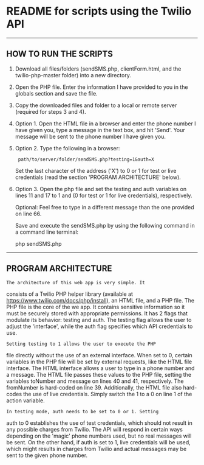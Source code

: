# README for scripts using the Twilio API

------------------------------------------------------------
HOW TO RUN THE SCRIPTS
------------------------------------------------------------

1. Download all files/folders (sendSMS.php, clientForm.html,
   and the twilio-php-master folder) into a new directory.

2. Open the PHP file. Enter the information I have provided
   to you in the globals section and save the file.

3. Copy the downloaded files and folder to a local
   or remote server (required for steps 3 and 4). 

3. Option 1. Open the HTML file in a browser and enter the 
   phone number I have given you, type a message in the 
   text box, and hit 'Send'. Your message will be sent to
   the phone number I have given you.

4. Option 2. Type the following in a browser:

		path/to/server/folder/sendSMS.php?testing=1&auth=X

   Set the last character of the address ('X') to 0 or 1 
   for test or live credentials (read the section 
   'PROGRAM ARCHITECTURE' below).

5. Option 3. Open the php file and set the testing and auth
   variables on lines 11 and 17 to 1 and (0 for test or 1 
   for live credentials), respectively. 

   Optional: Feel free to type in a different message than
   the one provided on line 66.

   Save and execute the sendSMS.php by using the following
   command in a command line terminal:

   php sendSMS.php


-----------------------------------------------------------
PROGRAM ARCHITECTURE
-----------------------------------------------------------

	The architecture of this web app is very simple. It 
consists of a Twilio PHP helper library (available at 
https://www.twilio.com/docs/php/install), an HTML file, and
a PHP file. The PHP file is the core of the we app. It 
contains sensitive information so it must be securely 
stored with appropriate permissions. It has 2 flags that 
modulate its behavior: testing and auth. The testing flag 
allows the user to adjust the 'interface', while the auth
flag specifies which API credentials to use.

	Setting testing to 1 allows the user to execute the PHP
file directly without the use of an external interface.
When set to 0, certain variables in the PHP file will be
set by external requests, like the HTML file interface. The
HTML interface allows a user to type in a phone number and
a message. The HTML file passes these values to the PHP
file, setting the variables toNumber and message on lines
40 and 41, respectively. The fromNumber is hard-coded on 
line 39. Additionally, the HTML file also hard-codes the 
use of live credentials. Simply switch the 1 to a 0 on line 
1 of the action variable.

	In testing mode, auth needs to be set to 0 or 1. Setting 
auth to 0 establishes the use of test credentials, which 
should not result in any possible charges from Twilio. The
API will respond in certain ways depending on the 'magic'
phone numbers used, but no real messages will be sent. On 
the other hand, if auth is set to 1, live credentials will 
be used, which might results in charges from Twilio and 
actual messages may be sent to the given phone number.
